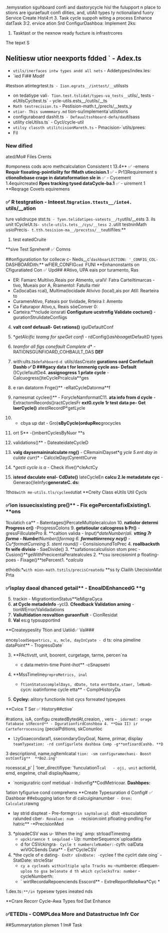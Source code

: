 .temysration sguhboard confi and dastorycycle hisl the fulupport n place to stions are iguraefault confi dlities, and, utiAll types
ty
nctionaliand fuory Service  Create Hist4:rt
3. Task cycle suppoh witing a process Enhance datTask 3:2. ervice
ation Srd ConfigurDashboa: Implement  2ks:
1. Tasktast or the nexnow ready fucture is  infrastrcores

The tepxt S

## Nelitiesw utior neexports fdded ` - Adex.ts
- `utils/inerfaces intw types andd all nets` - Addetypes/index.les:
- `ied Fi## Modif

#testson atintegrtest.ts` - Iion.egrats__/inttest/__`utilssts
- on tedatiype vali` - Tion.test.tslidat/types-va_tests__ `utils/_ tests
-eUtilsCycltest.ts` - ycle-utils.ests__/cutils/__ts
- `Math testrecision.ts` - Pestision-math.t_/precls/__tests_y
- `utiar- This summmmary.md` tion-su/implementa`utilstions
- configuraboard  dashlt.ts` - Defauultsshboard-defa/da`utilsass  
-  utility cleUtilss.ts` - Cycl/cycle-util
- `utilsy classth utilitcisionMareth.ts` - Pmacision-`utils/prees:
- Fil
### New dified
ated/Mo# Files Crents

#omponess cods acro methcalculation Consistent t 13.4** ✅ -emens
**Requir fixeating-pointlolity for fMath utiecision.1** ✅ - Pr13Requirement s
**ctionollebase crage in datatoformation sle in** ✅ - Cycement 1.4equircreated
**Rpes  tracking tysed dataCycle-ba.1** ✅ - uirement 1
**Reqrage
Covets equiremens

### ✅ R testgration - Inteest.ts`gration.ttests__/inte4. `utils/__ation
ture validrucpe stst.ts` - Tyon.telidatipes-vatests__/ty`utils/__ests
3. ils unit tCycleUt.ts` - stcle-utils.tets__/cys/__tess
2. `utilt testninMath usioPrecis` - t.tth.tesision-ma__/precstss/__te `utilfiles:**
1. test eatedCruite

**sive Test Sprehen# ✅ Comns

##onfiguratiotion for collecw c- Neds__c'` dashboarLECTION: '_CONFIG_COL- `DASHBOARDith:**
 wFIER_CONFIG`ced `FUNI
**Enhanonstants
on Cfiguratiated Con ✅ Upd##
#Ativo, UPA
eais por turamento, Ras
- ER: Famarc Multiivo,Reais por Atmento, uraIV: Fatra  Carteiltimarcas
-tivo, Mueais por A, RramentoI: FatuIIa rteir
- Ca(local)as rcal), Multima(locidade  Ativivo (local),ais por AtII: Rearteira to
- CuramenAtivo, Fateais por tividade, Rrteira I: Amento
- Ca Faturapor Ativo,s, Reais sõeConver 0: 
- Carteira:**nclude ionsrati
**Configuture
ucstrnfig Validate cocture()** - gurationStrulidateConfiigs
4. **valt conf defauall- Get rations()** igulDefaultConf
3. **getAlcific teamg for speGet confi* - rdConfig()*ashboa*getDefaultD types
2. *teamfor all figs conefault  Complete d** -RATIONSGUNFIOARD_COHBAULT_DAS **DEF**

1. with:ults.ts`defahboard-d `utils/dasCreate
**gurations
oard Confiefault Dashb ✅ D
###gacy data
t for lenmenig cycle ass- Default** ()CyclefaultDe4. **assignogress
1 prlate cycle** - Calcuogress()teCyclePrcalcula**ges
13. e ran datatorm Fnge()** -eRatCycleDatorma**f
12.  namesmat cyclee()** - ForycleNamformatC11. **ata
 info from d cycle** - ExtractomRecords()ractCyclesFr **ext0.cycle
1r test data pe- Get laerCycle()** atestRecordP*getLycle
9. * cbya up dat - Gro)**sByCycle(ordupRec**grocycles
8. ort  S** -()mbertCyclesByNuor **s
7. validations()** - DateateidateCycleD
6. **valg daysemaininalculate rng()** - CRemainiDayset*g *ycle
5.ent day in culate curr)** - CalccleDay(CyrenttCurve
4. **gecti cycle is a* - Check ifive()*cleActCy
3. **istesd daculate enal- CdDate()** lateCycleEn **calcu
2.le metadatate cyc** - Generao()leInfyc**generateC. ds:**

1thos` with me-utils.tls/cycleed `utiat
**Creity Class
eUtils Util Cycls

### ✅ion issuecisxisting pre()** - Fix egePercentafixExisting1. **ons
1lculatich ca** - Batentages()PercateMultiplecalculon
10. **natiolor determi Progress cr()** -ProgressColons
9. **getatioular calcogress b Pr()** -gressFillculatePro
8. **caltion valida - Input)**dateNumber(ali. **vtting
7r forma - Numbe**tNumber()formag
6. **formattinrrency ncy()** - Cu*formatCurreing
5. *stent round()** - ConsiisionundToPrec
4. **roallbacksth fn wife divisio** - SaeDivide()
3. **safationscalculision stom prec - Cusion()**geWithPrecicentaPeratealcules
2. **csu isrecisionint p floating-poes - Fixage()**tePercent1. **calcula*

ethods:*` with mion-math.tstils/precisCreated `u
**ss
ty Clailih UtecisionMat Prta

### ✅isplay daoal dhanced getail** - EnoalDEnhancedG **g
5. trackin - MigrationtionStatus**leMigraCyca
4. **at Cycle metadeInfo** -ycl3. **Cfeedback
Validation arning** - tionWError/Validadations
2. **Valiultidation resvaltion guraonfiult** - CionResidat
1. **Val**
es:g typsupportind 

**Createypeslity Ttion and Uatiid✅ Val### 

ence`ploadSequetrics, u, mcle, dayInCyate - `d  ts:
oina pimeline dataPoint** - TrogressDate`

3. **PActivstt, unit, boorent, curgetage, tarme, percen`na
   - c data:metrin-time  Point-ihot** -cSnapsetri

2. **MssTimeline`greproMetrics, inal`
   - `ftionStatuscomplelDays, dDate, tota enrtDate,staer, leNumb- `cycn:
   ioatinforme cycle etta** - ComplHistoryDa
1. **Cycley:**
alitory functionle hist cycs forreated typeypes

**Cvice T Ser ✅ History##ctive`

#rations, isA, configu createdBytedAt,creaion, , vers   - `_idormat:
orage fatabase stRecord** - DgurationfirdConshboa
4. **Daa II)
ir Carteforrocessing` (pecialPditions, skConunloc
   - `l2`yGoaecondaral1, ssecondaryGoyGoal, Name, primar, display `teamTypeation:
   -rd configurlete dashboa Comp -g**onfioardCashb. **D`

3 descriptiond, name,ogItemIcatal `tion:
   -sm configuramechani- Boost ostConfig**  **Bo2.ing'`

rocesscal_p' | 'loer_directifiype: 'funculationT`cal   - oji, unit`
actionId, emd, engeIme, chall displayNaame,:
   - `noniguratiric conf metidual - Indivnfig**CodMetricoar. **Dashbpes:**

1ation tyfigurive cond comprehens
**Create
Typesuration d Config# ✅ Dashboar
##ebugging
lation for dl calcuiginanumber` - Oron: Calculati`rawng
   - lay strid dispteat - Pre-formg`trin sayValue:pl `dislt
   -esuculation ralunded cber` - Rovalue: num  - `
 recision:oint pfloating-pndling  For hatric** -*PrecisionMed

3. *ploadeCSV was u- When the ing` amp: strloadTimestng
   - `upckiraence t sequload` - Up: numberSequence`uploadata
   -  d for CSVckingra` - Cycle t numbercleNumber:- `cyth:
   oalData wiVGCSends Data** - Ext*CycleCSV
2. *the cycle
of e  dating` - Endtr sEndDate: - `cyclee
  f the cyclrt date oing` - StatDate: strcleStar
   - `cy a cycleads withinltiple uplo Tracks mu` -numberce: dSequen- `uploa to
   gsa belonate d th which cyclecksTra: number` - cycleNumberth:
   - ` wirtRecordaRepoenciends Esscord** - ExtreReportReleAwa*Cyc *

1.dex.ts`:**/in `typesew types ineated nds

**Crare Recorr Cycle-Awa Types fod Dat Enhance

### ✅ETEDls - COMPLdea More and Datastructue Infr Cor

##Summarytation plemen 1 Im# Task